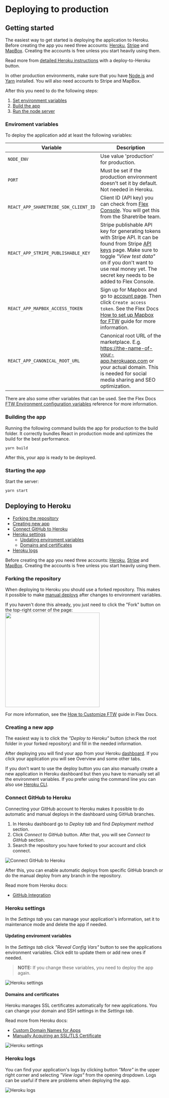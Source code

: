 # Deploying to production

## Getting started

The easiest way to get started is deploying the application to Heroku. Before creating the app you
need three accounts: [Heroku](https://heroku.com/), [Stripe](https://stripe.com/) and
[MapBox](https://www.mapbox.com/). Creating the accounts is free unless you start heavily using
them.

Read more from [detailed Heroku instructions](#deploying-to-heroku) with a deploy-to-Heroku button.

In other production environments, make sure that you have [Node.js](https://nodejs.org/) and
[Yarn](https://yarnpkg.com/) installed. You will also need accounts to Stripe and MapBox.

After this you need to do the following steps:

1.  [Set environment variables](#enviroment-variables)
2.  [Build the app](#building-the-app)
3.  [Run the node server](#starting-the-app)

### Enviroment variables

To deploy the application add at least the following variables:

| Variable                             | Description                                                                                                                                                                                                                                                                                       |
| ------------------------------------ | ------------------------------------------------------------------------------------------------------------------------------------------------------------------------------------------------------------------------------------------------------------------------------------------------- |
| `NODE_ENV`                           | Use value 'production' for production.                                                                                                                                                                                                                                                            |
| `PORT`                               | Must be set if the production environment doesn't set it by default. Not needed in Heroku.                                                                                                                                                                                                        |
| `REACT_APP_SHARETRIBE_SDK_CLIENT_ID` | Client ID (API key) you can check from [Flex Console](https://flex-console.sharetribe.com/login/). You will get this from the Sharetribe team.                                                                                                                                                    |
| `REACT_APP_STRIPE_PUBLISHABLE_KEY`   | Stripe publishable API key for generating tokens with Stripe API. It can be found from Stripe [API keys](https://dashboard.stripe.com/account/apikeys) page. Make sure to toggle _"View test data"_ on if you don't want to use real money yet. The secret key needs to be added to Flex Console. |
| `REACT_APP_MAPBOX_ACCESS_TOKEN`      | Sign up for Mapbox and go to [account page](https://www.mapbox.com/account/access-tokens). Then click `Create access token`. See the Flex Docs [How to set up Mapbox for FTW](https://www.sharetribe.com/docs/guides/how-to-set-up-mapbox-for-ftw/) guide for more information.                   |
| `REACT_APP_CANONICAL_ROOT_URL`       | Canonical root URL of the marketplace. E.g. https://the-name-of-your-app.herokuapp.com or your actual domain. This is needed for social media sharing and SEO optimization.                                                                                                                       |

There are also some other variables that can be used. See the Flex Docs
[FTW Environment configuration variables](https://www.sharetribe.com/docs/references/ftw-env/)
reference for more information.

### Building the app

Running the following command builds the app for production to the build folder. It correctly
bundles React in production mode and optimizes the build for the best performance.

`yarn build`

After this, your app is ready to be deployed.

### Starting the app

Start the server:

`yarn start`

## Deploying to Heroku

- [Forking the repository](#forking-the-repository)
- [Creating new app](#creating-new-app)
- [Connect GitHub to Heroku](#connect-github-to-heroku)
- [Heroku settings](#heroku-settings)
  - [Updating enviroment variables](#updating-enviroment-variables)
  - [Domains and certificates](#domains-and-certificates)
- [Heroku logs](#heroku-logs)

Before creating the app you need three accounts: [Heroku](https://heroku.com/),
[Stripe](https://stripe.com/fi) and [MapBox](https://www.mapbox.com/). Creating the accounts is free
unless you start heavily using them.

### Forking the repository

When deploying to Heroku you should use a forked repository. This makes it possible to make
[manual deploys](https://devcenter.heroku.com/articles/github-integration#manual-deploys) after
changes to environment variables.

If you haven't done this already, you just need to click the "Fork" button on the top-right corner
of the page: <img width="300" src="./assets/deploying-to-production/fork_button.png" />

For more information, see the
[How to Customize FTW](https://www.sharetribe.com/docs/guides/how-to-customize-ftw/) guide in Flex
Docs.

### Creating a new app

The easiest way is to click the _"Deploy to Heroku"_ button (check the root folder in your forked
repository) and fill in the needed information.

After deploying you will find your app from your Heroku [dashboard](https://dashboard.heroku.com/).
If you click your application you will see Overview and some other tabs.

If you don't want to use the deploy button you can also manually create a new application in Heroku
dashboard but then you have to manually set all the environment variables. If you prefer using the
command line you can also use [Heroku CLI](https://devcenter.heroku.com/articles/git).

### Connect GitHub to Heroku

Connecting your GitHub account to Heroku makes it possible to do automatic and manual deploys in the
dashboard using GitHub branches.

1.  In Heroku dashboard go to _Deploy tab_ and find _Deployment method_ section.
2.  Click _Connect to GitHub_ button. After that, you will see _Connect to GitHub_ section.
3.  Search the repository you have forked to your account and click connect.

![Connect GitHub to Heroku](./assets/deploying-to-production/heroku-connect-git.png)

After this, you can enable automatic deploys from specific GitHub branch or do the manual deploy
from any branch in the repository.

Read more from Heroku docs:

- [GitHub Integration](https://devcenter.heroku.com/articles/github-integration)

### Heroku settings

In the _Settings tab_ you can manage your application's information, set it to maintenance mode and
delete the app if needed.

#### Updating enviroment variables

In the _Settings tab_ click _"Reveal Config Vars"_ button to see the applications environment
variables. Click edit to update them or add new ones if needed.

> **NOTE:** If you change these variables, you need to deploy the app again.

![Heroku settings](./assets/deploying-to-production/heroku-config-vars.png)

#### Domains and certificates

Heroku manages SSL certificates automatically for new applications. You can change your domain and
SSH settings in the _Settings tab_.

Read more from Heroku docs:

- [Custom Domain Names for Apps](https://devcenter.heroku.com/articles/custom-domains)
- [Manually Acquiring an SSL/TLS Certificate](https://devcenter.heroku.com/articles/acquiring-an-ssl-certificate)

![Heroku settings](./assets/deploying-to-production/heroku-domains.png)

### Heroku logs

You can find your application's logs by clicking button _"More"_ in the upper right corner and
selecting _"View logs"_ from the opening dropdown. Logs can be useful if there are problems when
deploying the app.

![Heroku logs](./assets/deploying-to-production/heroku-logs.png)
